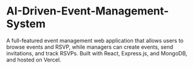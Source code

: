 # AI-Driven-Event-Management-System
A full-featured event management web application that allows users to browse events and RSVP, while managers can create events, send invitations, and track RSVPs. Built with React, Express.js, and MongoDB, and hosted on Vercel.
